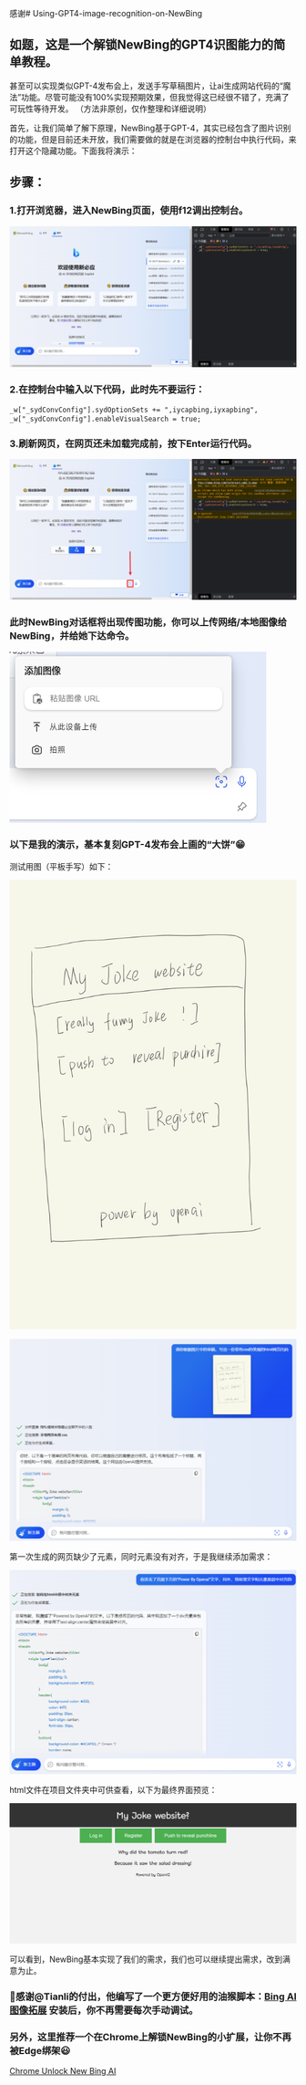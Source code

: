 感谢# Using-GPT4-image-recognition-on-NewBing

## 如题，这是一个解锁NewBing的GPT4识图能力的简单教程。
甚至可以实现类似GPT-4发布会上，发送手写草稿图片，让ai生成网站代码的“魔法”功能。尽管可能没有100%实现预期效果，但我觉得这已经很不错了，充满了可玩性等待开发。
（方法非原创，仅作整理和详细说明）

首先，让我们简单了解下原理，NewBing基于GPT-4，其实已经包含了图片识别的功能，但是目前还未开放，我们需要做的就是在浏览器的控制台中执行代码，来打开这个隐藏功能。下面我将演示：

## 步骤：

### 1.打开浏览器，进入NewBing页面，使用f12调出控制台。

![01](01.png)

### 2.在控制台中输入以下代码，此时先不要运行：

```
_w["_sydConvConfig"].sydOptionSets += ",iycapbing,iyxapbing",
_w["_sydConvConfig"].enableVisualSearch = true;
```

### 3.刷新网页，在网页还未加载完成前，按下Enter运行代码。

![02](02.png)

### 此时NewBing对话框将出现传图功能，你可以上传网络/本地图像给NewBing，并给她下达命令。

![06](06.png)

### 以下是我的演示，基本复刻GPT-4发布会上画的“大饼”😁

测试用图（平板手写）如下：

![draft](draft.jpg)

![03](03.png)

第一次生成的网页缺少了元素，同时元素没有对齐，于是我继续添加需求：

![05](05.png)

html文件在项目文件夹中可供查看，以下为最终界面预览：

![04](04.png)

可以看到，NewBing基本实现了我们的需求，我们也可以继续提出需求，改到满意为止。

### 🎉感谢@Tianli的付出，他编写了一个更方便好用的油猴脚本：[Bing AI 图像拓展](https://greasyfork.org/zh-CN/scripts/471001-bing-ai-%E5%9B%BE%E5%83%8F%E6%8B%93%E5%B1%95) 安装后，你不再需要每次手动调试。

### 另外，这里推荐一个在Chrome上解锁NewBing的小扩展，让你不再被Edge绑架😃
[Chrome Unlock New Bing AI](https://chrome.google.com/webstore/detail/chrome-unlock-new-bing-ai/nglhdhdfndbadmaiieikpefenkbgpdbf)

